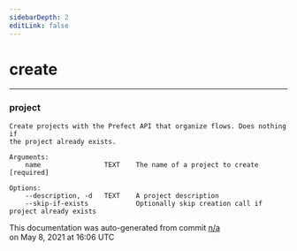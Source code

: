 ```yaml
---
sidebarDepth: 2
editLink: false
---
```

# create
---
### project
```
Create projects with the Prefect API that organize flows. Does nothing if
the project already exists.

Arguments:
    name                TEXT    The name of a project to create     [required]

Options:
    --description, -d   TEXT    A project description
    --skip-if-exists            Optionally skip creation call if project already exists
```
<p class="auto-gen">This documentation was auto-generated from commit <a href='https://github.com/PrefectHQ/prefect/commit/n/a'>n/a</a> </br>on May 8, 2021 at 16:06 UTC</p>